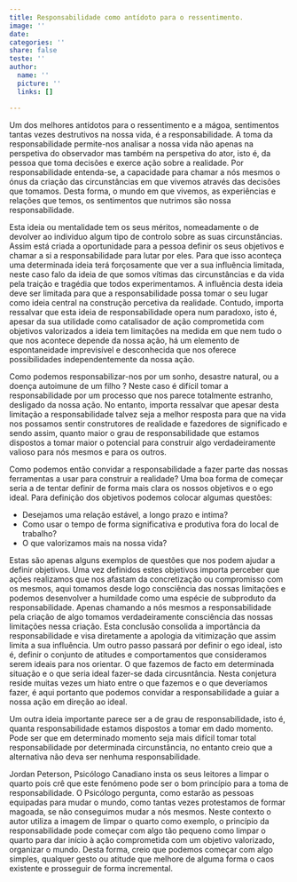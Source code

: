 ```yaml
---
title: Responsabilidade como antídoto para o ressentimento.
image: ''
date: 
categories: ''
share: false
teste: ''
author:
  name: ''
  picture: ''
  links: []

---
```

Um dos melhores antídotos para o ressentimento e a mágoa, sentimentos tantas vezes destrutivos na nossa vida, é a responsabilidade. A toma da responsabilidade permite-nos analisar a nossa vida não apenas na perspetiva do observador mas também na perspetiva do ator, isto é, da pessoa que toma decisões e exerce ação sobre a realidade. Por responsabilidade entenda-se, a capacidade para chamar a nós mesmos o ónus da criação das circunstâncias em que vivemos através das decisões que tomamos. Desta forma, o mundo em que vivemos, as experiências e relações que temos, os sentimentos que nutrimos são nossa responsabilidade. 

Esta ideia ou mentalidade tem os seus méritos, nomeadamente o de devolver ao individuo algum tipo de controlo sobre as suas circunstâncias. Assim está criada a oportunidade para a pessoa definir os seus objetivos e chamar a si a responsabilidade para lutar por eles. Para que isso aconteça uma determinada ideia terá forçosamente que ver a sua influência limitada, neste caso falo da ideia de que somos vítimas das circunstâncias e da vida pela traição e tragédia que todos experimentamos. A influência desta ideia deve ser limitada para que a responsabilidade possa tomar o seu lugar como ideia central na construção percetiva da realidade. Contudo, importa ressalvar que esta ideia de responsabilidade opera num paradoxo, isto é, apesar da sua utilidade como catalisador de ação comprometida com objetivos valorizados a ideia tem limitações na medida em que nem tudo o que nos acontece depende da nossa ação, há um elemento de espontaneidade imprevisível e desconhecida que nos oferece possibilidades independentemente da nossa ação. 

Como podemos responsabilizar-nos por um sonho, desastre natural, ou a doença autoimune de um filho ? Neste caso é difícil tomar a responsabilidade por um processo que nos parece totalmente estranho, desligado da nossa ação. No entanto, importa ressalvar que apesar desta limitação a responsabilidade talvez seja a melhor resposta para que na vida nos possamos sentir construtores de realidade e fazedores de significado e sendo assim, quanto maior o grau de responsabilidade que estamos dispostos a tomar maior o potencial para construir algo verdadeiramente valioso para nós mesmos e para os outros.

Como podemos então convidar a responsabilidade a fazer parte das nossas ferramentas a usar para construir a realidade? Uma boa forma de começar seria a de tentar definir de forma mais clara os nossos objetivos e o ego ideal. Para definição dos objetivos podemos colocar algumas questões:

* Desejamos uma relação estável, a longo prazo e intima?
* Como usar o tempo de forma significativa e produtiva fora do local de trabalho?
* O que valorizamos mais na nossa vida?

Estas são apenas alguns exemplos de questões que nos podem ajudar a definir objetivos. Uma vez definidos estes objetivos importa perceber que ações realizamos que nos afastam da concretização ou compromisso com os mesmos, aqui tomamos desde logo consciência das nossas limitações e podemos desenvolver a humildade como uma espécie de subproduto da responsabilidade. Apenas chamando a nós mesmos a responsabilidade pela criação de algo tomamos verdadeiramente consciência das nossas limitações nessa criação.  Esta conclusão consolida a importância da responsabilidade e visa diretamente a apologia da vitimização que assim limita a sua influência. Um outro passo passará por definir o ego ideal, isto é, definir o conjunto de atitudes e comportamentos que consideramos serem ideais para nos orientar. O que fazemos de facto em determinada situação e o que seria ideal fazer-se dada circusntância. Nesta conjetura reside muitas vezes um hiato entre o que fazemos e o que deveríamos fazer, é aqui portanto que podemos convidar a responsabilidade a guiar a nossa ação em direção ao ideal.

Um outra ideia importante parece ser a de grau de responsabilidade, isto é, quanta responsabilidade estamos dispostos a tomar em dado momento. Pode ser que em determinado momento seja mais difícil tomar total responsabilidade por determinada circunstância, no entanto creio que a alternativa não deva ser nenhuma responsabilidade. 

Jordan Peterson, Psicólogo Canadiano insta os seus leitores a limpar o quarto pois crê que este fenómeno pode ser o bom princípio para a toma de responsabilidade. O Psicólogo pergunta, como estarão as pessoas equipadas para mudar o mundo, como tantas vezes protestamos de formar magoada, se não conseguimos mudar a nós mesmos. Neste contexto o autor utiliza a imagem de limpar o quarto como exemplo, o princípio da responsabilidade pode começar com algo tão pequeno como limpar o quarto para dar início à ação comprometida com um objetivo valorizado, organizar o mundo.  Desta forma, creio que podemos começar com algo simples, qualquer gesto ou atitude que melhore de alguma forma o caos existente e prosseguir de forma incremental.   